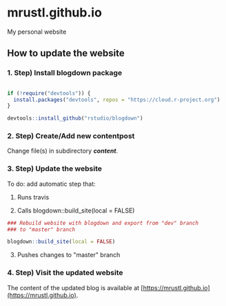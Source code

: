 # mrustl.github.io
My personal website

## How to update the website

### 1. Step) Install blogdown package

```r

if (!require("devtools")) {
  install.packages("devtools", repos = "https://cloud.r-project.org")
}

devtools::install_github("rstudio/blogdown")
```

### 2. Step) Create/Add new contentpost

Change file(s) in subdirectory ***content***.

### 3. Step) Update the website

To do: add automatic step that: 

1. Runs travis 

2. Calls blogdown::build_site(local = FALSE)

```r
### Rebuild website with blogdown and export from "dev" branch 
### to "master" branch

blogdown::build_site(local = FALSE)
```

3. Pushes changes to "master" branch 




### 4. Step) Visit the updated website

The content of the updated blog is available at [https://mrustl.github.io](https://mrustl.github.io).
